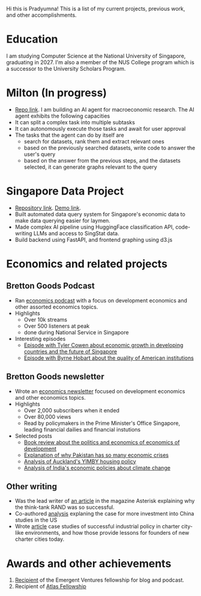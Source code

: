 Hi this is Pradyumna! This is a list of my current projects, previous work, and other accomplishments.

# Education 
I am studying Computer Science at the National University of Singapore, graduating in 2027. I'm also a member of the NUS College program which is a successor to the University Scholars Program.

# Milton (In progress)
- [Repo link](https://github.com/pradyuprasad/milton). 
I am building an AI agent for macroeconomic research. The AI agent exhibits the following capacities
- It can split a complex task into multiple subtasks
- It can autonomously execute those tasks and await for user approval
- The tasks that the agent can do by itself are
  * search for datasets, rank them and extract relevant ones
  * based on the previously searched datasets, write code to answer the user's query
  * based on the answer from the previous steps, and the datasets selected, it can generate graphs relevant to the query

# Singapore Data Project
- [Repository link](https://github.com/pradyuprasad/Singapore-Data-Project). [Demo link](https://sgdataproject-frontend.onrender.com/).
- Built automated data query system for Singapore's economic data to make data querying easier for laymen.
- Made complex AI pipeline using HuggingFace classification API, code-writing LLMs and access to SingStat data.
- Build backend using FastAPI, and frontend graphing using d3.js


# Economics and related projects
## Bretton Goods Podcast
- Ran [economics podcast](https://open.spotify.com/show/5a29fQG0xEbPEdqSxQjMcQ) with a focus on development economics and other assorted economics topics.
- Highlights
  * Over 10k streams
  * Over 500 listeners at peak
  * done during National Service in Singapore
- Interesting episodes
  *  [Episode with Tyler Cowen about economic growth in developing countries and the future of Singapore](https://open.spotify.com/episode/2khX9W0OdwF3viAYSnnYe5)
  * [Episode with Byrne Hobart about the quality of American institutions](https://open.spotify.com/episode/7at3bJxuBfo4f8XeOXyTmD)
## Bretton Goods newsletter
- Wrote an [economics newsletter](https://brettongoods.substack.com/) focused on development economics and other economics topics. 
- Highlights
  * Over 2,000 subscribers when it ended
  * Over 80,000 views
  * Read by policymakers in the Prime Minister's Office Singapore, leading financial dailies and financial instutions
- Selected posts
  * [Book review about the politics and economics of economics of development](https://brettongoods.substack.com/p/gambling-on-development-review)
  * [Explanation of why Pakistan has so many economic crises](https://brettongoods.substack.com/p/pakistans-next-crisis-is-guaranteed)
  * [Analysis of Auckland's YIMBY housing policy](https://brettongoods.substack.com/p/the-high-cost-of-expensive-housing)
  * [Analysis of India's economic policies about climate change](https://brettongoods.substack.com/p/indias-climate-future-is-a-policy)

## Other writing
- Was the lead writer of [an article](https://asteriskmag.com/issues/06/when-rand-made-magic-in-santa-monica) in the magazine Asterisk explaining why the think-tank RAND was so successful.
- Co-authored [analysis]((https://forum.effectivealtruism.org/posts/E2BghQq9pwPgtHgiH/war-between-the-us-and-china-a-case-study-for-epistemic)) explaning the case for more investment into China studies in the US
- Wrote [article](https://chartercitiesinstitute.org/blog-posts/engineering-industrial-takeoff-in-a-charter-city/) case studies of successful industrial policy in charter city-like environments, and how those provide lessons for founders of new charter cities today.

# Awards and other achievements
1. [Recipient](https://marginalrevolution.com/marginalrevolution/2022/03/emergent-ventures-winners-eighteenth-cohort.html) of the Emergent Ventures fellowship for blog and podcast.
2. Recipient of [Atlas Fellowship](https://www.atlasfellowship.org/) 
